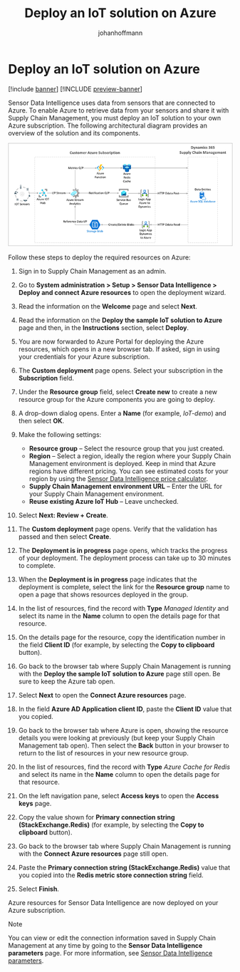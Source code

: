 ﻿---
title: Deploy an IoT solution on Azure
description: Sensor Data Intelligence uses data from sensors that are connected to Azure. This article describes how to deploy an IoT solution to your own Azure subscription. 
author: johanhoffmann
ms.date: 09/02/2022
ms.topic: article
ms.search.form: IoTIntCoreAzureResourceDeploymentWizard
audience: Application User
ms.reviewer: kamaybac
ms.search.region: Global
ms.author: johanho
ms.search.validFrom: 2022-09-02
ms.dyn365.ops.version: 10.0.30
---

# Deploy an IoT solution on Azure

[!include [banner](../includes/banner.md)]
[!INCLUDE [preview-banner](../includes/preview-banner.md)]

Sensor Data Intelligence uses data from sensors that are connected to Azure. To enable Azure to retrieve data from your sensors and share it with Supply Chain Management, you must deploy an IoT solution to your own Azure subscription. The following architectural diagram provides an overview of the solution and its components.

![Sensor Data Intelligence architectural diagram](media/sdi-architecture.png "Sensor Data Intelligence architectural diagram")

Follow these steps to deploy the required resources on Azure:

1. Sign in to Supply Chain Management as an admin.
1. Go to **System administration \> Setup \> Sensor Data Intelligence \> Deploy and connect Azure resources** to open the deployment wizard.
1. Read the information on the **Welcome** page and select **Next**.
1. Read the information on the **Deploy the sample IoT solution to Azure** page and then, in the **Instructions** section, select **Deploy**.
1. You are now forwarded to Azure Portal for deploying the Azure resources, which opens in a new browser tab. If asked, sign in using your credentials for your Azure subscription.
1. The **Custom deployment** page opens. Select your subscription in the **Subscription** field.
1. Under the **Resource group** field, select **Create new** to create a new resource group for the Azure components you are going to deploy.
1. A drop-down dialog opens. Enter a **Name** (for example, *IoT-demo*) and then select **OK**.
1. Make the following settings:
    - **Resource group** – Select the resource group that you just created.
    - **Region** – Select a region, ideally the region where your Supply Chain Management environment is deployed. Keep in mind that Azure regions have different pricing. You can see estimated costs for your region by using the [Sensor Data Intelligence price calculator](https://azure.com/e/c36c4947ebff4215b2e62590c2a24c68).
    - **Supply Chain Management environment URL** – Enter the URL for your Supply Chain Management environment.
    - **Reuse existing Azure IoT Hub** – Leave unchecked.

1. Select **Next: Review + Create**.
1. The **Custom deployment** page opens. Verify that the validation has passed and then select **Create**.
1. The **Deployment is in progress** page opens, which tracks the progress of your deployment. The deployment process can take up to 30 minutes to complete.
1. When the **Deployment is in progress** page indicates that the deployment is complete, select the link for the **Resource group** name to open a page that shows resources deployed in the group.
1. In the list of resources, find the record with **Type** *Managed Identity* and select its name in the **Name** column to open the details page for that resource.
1. On the details page for the resource, copy the identification number in the field **Client ID** (for example, by selecting the **Copy to clipboard** button).
1. Go back to the browser tab where Supply Chain Management is running with the **Deploy the sample IoT solution to Azure** page still open. Be sure to keep the Azure tab open.
1. Select **Next** to open the **Connect Azure resources** page.
1. In the field **Azure AD Application client ID**, paste the **Client ID** value that you copied.
1. Go back to the browser tab where Azure is open, showing the resource details you were looking at previously (but keep your Supply Chain Management tab open). Then select the **Back** button in your browser to return to the list of resources in your new resource group.
1. In the list of resources, find the record with **Type** *Azure Cache for Redis* and select its name in the **Name** column to open the details page for that resource.
1. On the left navigation pane, select **Access keys** to open the **Access keys** page.
1. Copy the value shown for **Primary connection string (StackExchange.Redis)** (for example, by selecting the **Copy to clipboard** button).
1. Go back to the browser tab where Supply Chain Management is running with the **Connect Azure resources** page still open.
1. Paste the **Primary connection string (StackExchange.Redis)** value that you copied into the **Redis metric store connection string** field.
1. Select **Finish**.

Azure resources for Sensor Data Intelligence are now deployed on your Azure subscription.

> [!NOTE]
> You can view or edit the connection information saved in Supply Chain Management at any time by going to the **Sensor Data Intelligence parameters** page. For more information, see [Sensor Data Intelligence parameters](sdi-parameters.md).